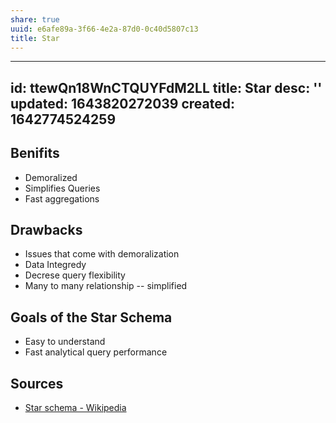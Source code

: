 ```yaml
---
share: true
uuid: e6afe89a-3f66-4e2a-87d0-0c40d5807c13
title: Star
---
```

---
id: ttewQn18WnCTQUYFdM2LL
title: Star
desc: ''
updated: 1643820272039
created: 1642774524259
---

## Benifits

* Demoralized
* Simplifies Queries
* Fast aggregations

## Drawbacks

* Issues that come with demoralization
* Data Integredy
* Decrese query flexibility
* Many to many relationship -- simplified

## Goals of the Star Schema

* Easy to understand
* Fast analytical query performance

## Sources

* [Star schema - Wikipedia](https://en.wikipedia.org/wiki/Star_schema)